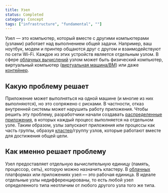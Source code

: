 ```yaml
---
title: Узел
status: Completed
category: Concept
tags: ["infrastructure", "fundamental", ""]
---
```


Узел — это компьютер, который вместе с другими компьютерами (узлами) работает над выполнением общей задачи. 
Например, ваш ноутбук, модем и принтер общаются друг с другом и взаимодействуют по сети Wi-Fi. 
Каждое из этих устройств является отдельным узлом. 
В сфере [облачных вычислений](/cloud-computing/) узлом может быть физический компьютер, виртуальный компьютер ([виртуальная машина/ВМ](/virtual-machine/)) или даже [контейнер](/container/).

## Какую проблему решает

Приложение может выполняться на одной машине (и многие из них выполняются), но это сопряжено с рисками. 
В частности, отказ внутренней системы может нарушить работу приложения. 
Чтобы решить эту проблему, разработчики начали создавать [распределенные приложения](/distributed-apps/), в которых каждый процесс выполняется на отдельном узле. 
Таким образом, узлы запускают приложения или процессы как часть группы, образуя [кластер](/cluster/)/группу узлов, которые работают вместе для достижения общей цели.

## Как именно решает проблему

Узел предоставляет отдельную вычислительную единицу (память, процессор, сеть), которую можно назначить кластеру. 
В [облачных](/cloud-native-tech/) платформах или приложениях узел — это рабочая единица. 
В идеале отдельные узлы недифференцированы, то есть любой узел определенного типа неотличим от любого другого узла того же типа.
